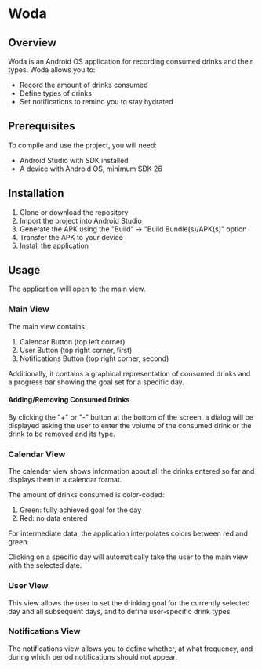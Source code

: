 # Woda

## Overview

Woda is an Android OS application for recording consumed drinks and their types. Woda allows you to:
- Record the amount of drinks consumed
- Define types of drinks
- Set notifications to remind you to stay hydrated

## Prerequisites

To compile and use the project, you will need:
- Android Studio with SDK installed
- A device with Android OS, minimum SDK 26

## Installation

1. Clone or download the repository
2. Import the project into Android Studio
3. Generate the APK using the "Build" -> "Build Bundle(s)/APK(s)" option
4. Transfer the APK to your device
5. Install the application

## Usage

The application will open to the main view.

### Main View

The main view contains:
1. Calendar Button (top left corner)
2. User Button (top right corner, first)
3. Notifications Button (top right corner, second)

Additionally, it contains a graphical representation of consumed drinks and a progress bar showing the goal set for a specific day.

#### Adding/Removing Consumed Drinks

By clicking the "+" or "-" button at the bottom of the screen, a dialog will be displayed asking the user to enter the volume of the consumed drink or the drink to be removed and its type.

### Calendar View

The calendar view shows information about all the drinks entered so far and displays them in a calendar format.

The amount of drinks consumed is color-coded:
1. Green: fully achieved goal for the day
2. Red: no data entered

For intermediate data, the application interpolates colors between red and green.

Clicking on a specific day will automatically take the user to the main view with the selected date.

### User View

This view allows the user to set the drinking goal for the currently selected day and all subsequent days, and to define user-specific drink types.

### Notifications View

The notifications view allows you to define whether, at what frequency, and during which period notifications should not appear.
